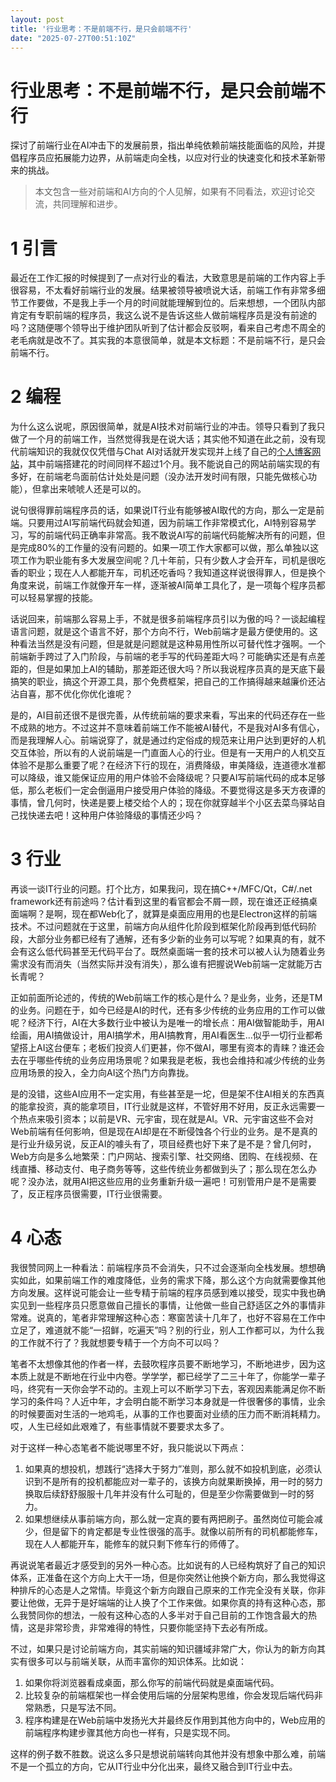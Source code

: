 ```yaml
---
layout: post
title: '行业思考：不是前端不行，是只会前端不行'
date: "2025-07-27T00:51:10Z"
---
```

行业思考：不是前端不行，是只会前端不行
===================

探讨了前端行业在AI冲击下的发展前景，指出单纯依赖前端技能面临的风险，并提倡程序员应拓展能力边界，从前端走向全栈，以应对行业的快速变化和技术革新带来的挑战。

> 本文包含一些对前端和AI方向的个人见解，如果有不同看法，欢迎讨论交流，共同理解和进步。

1 引言
====

最近在工作汇报的时候提到了一点对行业的看法，大致意思是前端的工作内容上手很容易，不太看好前端行业的发展。结果被领导被喷说大话，前端工作有非常多细节工作要做，不是我上手一个月的时间就能理解到位的。后来想想，一个团队内部肯定有专职前端的程序员，我这么说不是告诉这些人做前端程序员是没有前途的吗？这随便哪个领导出于维护团队听到了估计都会反驳啊，看来自己考虑不周全的老毛病就是改不了。其实我的本意很简单，就是本文标题：不是前端不行，是只会前端不行。

2 编程
====

为什么这么说呢，原因很简单，就是AI技术对前端行业的冲击。领导只看到了我只做了一个月的前端工作，当然觉得我是在说大话；其实他不知道在此之前，没有现代前端知识的我就仅仅凭借与Chat AI对话就开发实现并上线了自己的[个人博客网站](https://charlee44.com/)，其中前端搭建花的时间同样不超过1个月。我不能说自己的网站前端实现的有多好，在前端老鸟面前估计处处是问题（没办法开发时间有限，只能先做核心功能），但拿出来唬唬人还是可以的。

说句很得罪前端程序员的话，如果说IT行业有能够被AI取代的方向，那么一定是前端。只要用过AI写前端代码就会知道，因为前端工作非常模式化，AI特别容易学习，写的前端代码正确率非常高。我不敢说AI写的前端代码能解决所有的问题，但是完成80%的工作量的没有问题的。如果一项工作大家都可以做，那么单独以这项工作为职业能有多大发展空间呢？几十年前，只有少数人才会开车，司机是很吃香的职业；现在人人都能开车，司机还吃香吗？我知道这样说很得罪人，但是换个角度来说，前端工作就像开车一样，逐渐被AI简单工具化了，是一项每个程序员都可以轻易掌握的技能。

话说回来，前端那么容易上手，不就是很多前端程序员引以为傲的吗？一谈起编程语言问题，就是这个语言不好，那个方向不行，Web前端才是最方便使用的。这种看法当然是没有问题，但是就是问题就是这种易用性所以可替代性才强啊。一个前端新手跨过了入门阶段，与前端的老手写的代码差距大吗？可能确实还是有点差距的，但是如果加上AI的辅助，那差距还很大吗？所以我说程序员真的是天底下最搞笑的职业，搞这个开源工具，那个免费框架，把自己的工作搞得越来越廉价还沾沾自喜，那不优化你优化谁呢？

是的，AI目前还很不是很完善，从传统前端的要求来看，写出来的代码还存在一些不成熟的地方。不过这并不意味着前端工作不能被AI替代，不是我对AI多有信心，而是我理解人心。前端说穿了，就是通过约定俗成的规范来让用户达到更好的人机交互体验，所以有的人说前端是一门直面人心的行业。但是有一天用户的人机交互体验不是那么重要了呢？在经济下行的现在，消费降级，审美降级，连道德水准都可以降级，谁又能保证应用的用户体验不会降级呢？只要AI写前端代码的成本足够低，那么老板们一定会倒逼用户接受用户体验的降级。不要觉得这是多天方夜谭的事情，曾几何时，快递是要上楼交给个人的；现在你就穿越半个小区去菜鸟驿站自己找快递去吧！这种用户体验降级的事情还少吗？

3 行业
====

再谈一谈IT行业的问题。打个比方，如果我问，现在搞C++/MFC/Qt，C#/.net framework还有前途吗？估计看到这里的看官都会不屑一顾，现在谁还正经搞桌面端啊？是啊，现在都Web化了，就算是桌面应用用的也是Electron这样的前端技术。不过问题就在于这里，前端方向从组件化阶段到框架化阶段再到低代码阶段，大部分业务都已经有了通解，还有多少新的业务可以写呢？如果真的有，就不会有这么低代码甚至无代码平台了。既然桌面端一套的技术可以被人认为随着业务需求没有而消失（当然实际并没有消失），那么谁有把握说Web前端一定就能万古长青呢？

正如前面所论述的，传统的Web前端工作的核心是什么？是业务，业务，还是TM的业务。问题在于，如今已经是AI的时代，还有多少传统的业务应用的工作可以做呢？经济下行，AI在大多数行业中被认为是唯一的增长点：用AI做智能助手，用AI绘画，用AI搞做设计，用AI搞学术，用AI搞教育，用AI看医生...似乎一切行业都希望搭上AI这台便车；老板们投资人们更甚，你不做AI，哪里有资本的青睐？谁还会去在乎哪些传统的业务应用场景呢？如果我是老板，我也会维持和减少传统的业务应用场景的投入，全力向AI这个热门方向靠拢。

是的没错，这些AI应用不一定实用，有些甚至是一坨，但是架不住AI相关的东西真的能拿投资，真的能拿项目，IT行业就是这样，不管好用不好用，反正永远需要一个热点来吸引资本；以前是VR、元宇宙，现在就是AI。VR、元宇宙这些不会对Web前端有任何影响，但是现在AI却是在不断侵蚀各个行业的业务。是不是真的是行业升级另说，反正AI的噱头有了，项目经费也好下来了是不是？曾几何时，Web方向是多么地繁荣：门户网站、搜索引擎、社交网络、团购、在线视频、在线直播、移动支付、电子商务等等，这些传统业务都做到头了；那么现在怎么办呢？没办法，就用AI把这些应用的业务重新升级一遍吧！可别管用户是不是需要了，反正程序员很需要，IT行业很需要。

4 心态
====

我很赞同网上一种看法：前端程序员不会消失，只不过会逐渐向全栈发展。想想确实如此，如果前端工作的难度降低，业务的需求下降，那么这个方向就需要像其他方向发展。这样说可能会让一些专精于前端的程序员感到难以接受，现实中我也确实见到一些程序员只愿意做自己擅长的事情，让他做一些自己舒适区之外的事情非常难。说真的，笔者非常理解这种心态：寒窗苦读十几年了，也好不容易在工作中立足了，难道就不能“一招鲜，吃遍天”吗？别的行业，别人工作都可以，为什么我的工作就不行了？我就想要专精于一个方向不可以吗？

笔者不太想像其他的作者一样，去鼓吹程序员要不断地学习，不断地进步，因为这本质上就是不断地在行业中内卷。学学学，都已经学了二三十年了，你能学一辈子吗，终究有一天你会学不动的。主观上可以不断学习下去，客观因素能满足你不断学习的条件吗？人近中年，才会明白能不断学习本身就是一件很奢侈的事情，业余的时候要面对生活的一地鸡毛，从事的工作也要面对业绩的压力而不断消耗精力。哎，人生已经如此艰难了，有些事情就不要要求太多了。

对于这样一种心态笔者不能说哪里不好，我只能说以下两点：

1.  如果真的想投机，想践行“选择大于努力”准则，那么就不如投机到底，必须认识到不是所有的投机都能应对一辈子的，该换方向就果断换掉，用一时的努力换取后续舒舒服服十几年并没有什么可耻的，但是至少你需要做到一时的努力。
2.  如果想继续从事前端方向，那么就一定真的要有两把刷子。虽然岗位可能会减少，但是留下的肯定都是专业性很强的高手。就像以前所有的司机都能修车，现在人人都能开车，能修车的就只剩下修车行的师傅了。

再说说笔者最近才感受到的另外一种心态。比如说有的人已经构筑好了自己的知识体系，正准备在这个方向上大干一场，但是你突然让他换个新方向，那么我觉得这种排斥的心态是人之常情。毕竟这个新方向跟自己原来的工作完全没有关联，你非要让他做，无异于是好端端的让人换了个工作来做。如果你真的持有这种心态，那么我赞同你的想法，一般有这种心态的人多半对于自己目前的工作饱含最大的热情，这是非常珍贵，非常难得的特性，只要你能坚持下去必有所成。

不过，如果只是讨论前端方向，其实前端的知识疆域非常广大，你认为的新方向其实有很多可以与前端关联，从而丰富你的知识体系。比如说：

1.  如果你将浏览器看成桌面，那么你写的前端代码就是桌面端代码。
2.  比较复杂的前端框架也一样会使用后端的分层架构思维，你会发现后端代码非常熟悉，只是写法不同。
3.  程序构建是在Web前端中发扬光大并最终反作用到其他方向中的，Web应用的前端程序构建步骤其他方向也一样有，只是实现不同。

这样的例子数不胜数。说这么多只是想说前端转向其他并没有想象中那么难，前端不是一个孤立的方向，它从IT行业中分化出来，最终又融合到IT行业中去。